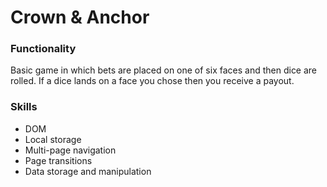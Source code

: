 # Crown & Anchor

### Functionality
Basic game in which bets are placed on one of six faces
and then dice are rolled. If a dice lands on a face you
chose then you receive a payout.

### Skills
- DOM
- Local storage
- Multi-page navigation
- Page transitions
- Data storage and manipulation
